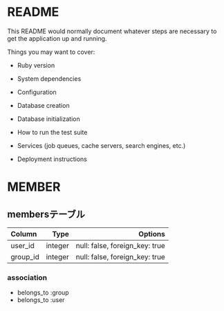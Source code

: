 # README

This README would normally document whatever steps are necessary to get the
application up and running.

Things you may want to cover:

* Ruby version

* System dependencies

* Configuration

* Database creation

* Database initialization

* How to run the test suite

* Services (job queues, cache servers, search engines, etc.)

* Deployment instructions

# MEMBER

## membersテーブル

| Column | Type  | Options                       |
|:------  |-------:|-----------------------------:|
|user_id |integer|null: false, foreign_key: true|
|group_id|integer|null: false, foreign_key: true|

### association
- belongs_to :group
- belongs_to :user
